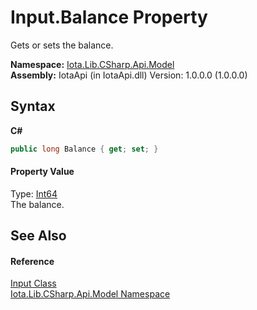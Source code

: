 # Input.Balance Property 
 

Gets or sets the balance.

**Namespace:**&nbsp;<a href="N_Iota_Lib_CSharp_Api_Model">Iota.Lib.CSharp.Api.Model</a><br />**Assembly:**&nbsp;IotaApi (in IotaApi.dll) Version: 1.0.0.0 (1.0.0.0)

## Syntax

**C#**<br />
``` C#
public long Balance { get; set; }
```


#### Property Value
Type: <a href="http://msdn2.microsoft.com/en-us/library/6yy583ek" target="_blank">Int64</a><br />The balance.

## See Also


#### Reference
<a href="T_Iota_Lib_CSharp_Api_Model_Input">Input Class</a><br /><a href="N_Iota_Lib_CSharp_Api_Model">Iota.Lib.CSharp.Api.Model Namespace</a><br />